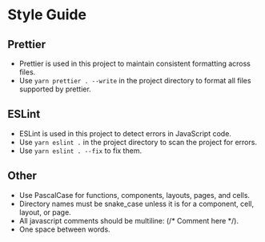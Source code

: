 # Style Guide

## Prettier

- Prettier is used in this project to maintain consistent formatting across files.
- Use `yarn prettier . --write` in the project directory to format all files supported by prettier.

## ESLint

- ESLint is used in this project to detect errors in JavaScript code.
- Use `yarn eslint .` in the project directory to scan the project for errors.
- Use `yarn eslint . --fix` to fix them.

## Other

- Use PascalCase for functions, components, layouts, pages, and cells.
- Directory names must be snake_case unless it is for a component, cell, layout, or page.
- All javascript comments should be multiline: (/* Comment here */).
- One space between words.
